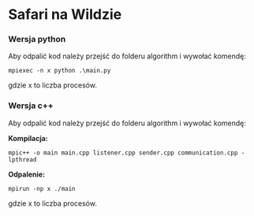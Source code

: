# Safari na Wildzie 

### Wersja python
Aby odpalić kod należy przejść do folderu algorithm i wywołać komendę:

```commandline
mpiexec -n x python .\main.py
```

gdzie x to liczba procesów.

### Wersja c++
Aby odpalić kod należy przejść do folderu algorithm i wywołać komendę:

**Kompilacja:**
```commandline
mpic++ -o main main.cpp listener.cpp sender.cpp communication.cpp -lpthread
```

**Odpalenie:**
```commandline
mpirun -np x ./main
```

gdzie x to liczba procesów.
